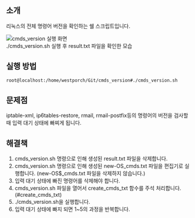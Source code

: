 소개
--------
리눅스의 전체 명령어 버전을 확인하는 쉘 스크립트입니다.

![cmds_version 실행 화면](https://lh3.googleusercontent.com/-9wfVnrpVGUc/VguKQgE1HFI/AAAAAAAAB4s/i5XtVbeRxOY/s512-Ic42/cmds_version-screenshot.png)
<br>
./cmds_version.sh 실행 후 result.txt 파일을 확인한 모습

실행 방법
--------------

```bash
root@localhost:/home/westporch/Git/cmds_version#./cmds_version.sh
```
 문제점
-------

iptable-xml, ip6tables-restore, rmail, rmail-postfix등의 명령어의 버전을 검사할 때 입력 대기 상태에 빠찌게 됩니다. 

해결책
------

1. cmds_version.sh 명령으로 인해 생성된 result.txt 파일을 삭제합니다. <br>
2. cmds_version.sh 명령으로 인해 생성된 new-OS_cmds.txt 파일을 편집기로 실행합니다. (new-OS$_cmds.txt 파일을 삭제하지 않습니다.) <br>
3. 입력 대기 상태에 빠진 명령어를 삭제해야 합니다. <br>
4. cmds_version.sh 파일을 열어서 create_cmds_txt 함수를 주석 처리합니다. (#create_cmds_txt) <br>
5. ./cmds_version.sh을 실행합니다. 
6. 입력 대기 상태에 빠지 되면 1~5의 과정을 반복합니다. <br>
